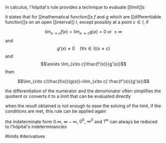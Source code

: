 in calculus, l'hôpital's rule provides a technique to evaluate [[limit]]s

it states that for [[mathematical function]]s $f$ and $g$ which are [[differentiable function]]s on  an open [[interval]] $I$, except possibly at a point $c\in I$, if

$$\lim_{x\to c}f(x)=\lim_{x\to c}g(x)=0 \text{ or } \pm \infty$$  and
$$g'(x)\neq 0 \ \ \ \ (\forall x \in I) (x\neq c) $$ and
$$\exists \lim_{x\to c}\frac{f'(x)}{g'(x)}$$ then

$$\lim_{x\to c}\frac{f(x)}{g(x)}=\lim_{x\to  c} \frac{f'(x)}{g'(x)}$$

the differentiation of the numerator and the denominator often simplifies the quotient or converts it to a limit that can be evaluated directly

when the result obtained is not enough to ease the solving of the limit, if the conditions are met, this rule can be applied again

the indeterminate form $0.\infty$, $\infty -\infty$, $0^0$,  $\infty^0$ and $1^{\infty}$ can always be reduced to l'hôpital's indeterminancies

#limits 
#derivatives 